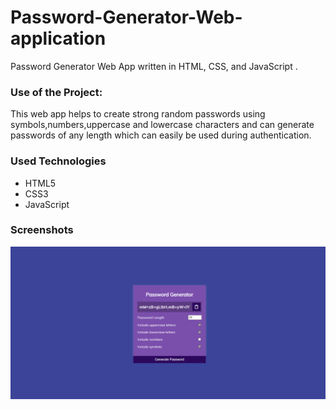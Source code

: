 # Password-Generator-Web-application

<p>Password Generator Web App written in HTML, CSS, and JavaScript .</p>

### Use of the Project:

<p>This web app helps to create strong random passwords using symbols,numbers,uppercase and lowercase characters and can generate passwords of any length which can easily be used during authentication.</p>

<h3>Used Technologies</h3>
<ul>
  <li>HTML5</li>
  <li>CSS3</li>
  <li>JavaScript</li>
</ul>

<h3> Screenshots </h3>

<img width="750" alt="Password Generator" src="screenshot.png">

<br>
